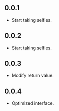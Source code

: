 ## 0.0.1

* Start taking selfies.

## 0.0.2

* Start taking selfies.

## 0.0.3

* Modify return value.

## 0.0.4

* Optimized interface.